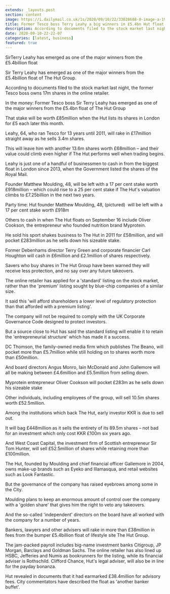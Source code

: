 ```yaml
---
extends: _layouts.post
section: content
image: https://i.dailymail.co.uk/1s/2020/09/10/22/33028688-0-image-a-19_1599772295550.jpg 
title: Former Tesco boss Terry Leahy a big winners in £5.4bn Hut float 
description: According to documents filed to the stock market last night, the former Tesco boss owns 17m shares in the online retailer. That stake will be worth £85m when the Hut lists its shares in London. 
date: 2020-09-10-22-22-07 
categories: [latest, business] 
featured: true 
--- 
```

SirTerry Leahy has emerged as one of the major winners from the £5.4billion float 

Sir Terry Leahy has emerged as one of the major winners from the £5.4billion float of The Hut Group.

According to documents filed to the stock market last night, the former Tesco boss owns 17m shares in the online retailer.

In the money: Former Tesco boss Sir Terry Leahy has emerged as one of the major winners from the £5.4bn float of The Hut Group

That stake will be worth £85million when the Hut lists its shares in London for £5 each later this month.

Leahy, 64, who ran Tesco for 13 years until 2011, will rake in £17million straight away as he sells 3.4m shares.

This will leave him with another 13.6m shares worth £68million – and their value could climb even higher if The Hut performs well when trading begins.

Leahy is just one of a handful of businessmen to cash in from the biggest float in London since 2013, when the Government listed the shares of the Royal Mail.

Founder Matthew Moulding, 48, will be left with a 17 per cent stake worth £918million – which could rise to a 25 per cent stake if The Hut's valuation climbs to £7.25billion in the next two years.

Party time: Hut founder Matthew Moulding, 48, (pictured)  will be left with a 17 per cent stake worth £918m

Others to cash in when The Hut floats on September 16 include Oliver Cookson, the entrepreneur who founded nutrition brand Myprotein.

He sold his sport shakes business to The Hut in 2011 for £58million, and will pocket £283million as he sells down his sizeable stake.

Former Debenhams director Terry Green and corporate financier Carl Houghton will cash in £6million and £2.1million of shares respectively.

Savers who buy shares in The Hut Group have been warned they will receive less protection, and no say over any future takeovers.

The online retailer has applied for a 'standard' listing on the stock market, rather than the 'premium' listing sought by blue-chip companies of a similar size. 

It said this 'will afford shareholders a lower level of regulatory protection than that afforded with a premium listing'. 

The company will not be required to comply with the UK Corporate Governance Code designed to protect investors.

But a source close to Hut has said the standard listing will enable it to retain the 'entrepreneurial structure' which has made it a success.  



DC Thomson, the family-owned media firm which publishes The Beano, will pocket more than £5.7million while still holding on to shares worth more than £50million.

And board directors Angus Monro, Iain McDonald and John Gallemore will all be making between £4.6million and £5.5million from selling down. 

Myprotein entrepreneur Oliver Cookson will pocket £283m as he sells down his sizeable stake

Other individuals, including employees of the group, will sell 10.5m shares worth £52.5million. 

Among the institutions which back The Hut, early investor KKR is due to sell out. 

It will bag £448million as it sells the entirety of its 89.5m shares – not bad for an investment which only cost KKR £100m six years ago.

And West Coast Capital, the investment firm of Scottish entrepreneur Sir Tom Hunter, will sell £52.5million of shares while retaining more than £100million.

The Hut, founded by Moulding and chief financial officer Gallemore in 2004, owns make-up brands such as Eyeko and Illamasqua, and retail websites such as Look Fantastic.

But the governance of the company has raised eyebrows among some in the City. 

Moulding plans to keep an enormous amount of control over the company with a 'golden share' that gives him the right to veto any takeovers.

And the so-called 'independent' directors on the board have all worked with the company for a number of years.

Bankers, lawyers and other advisers will rake in more than £38million in fees from the bumper £5.4billion float of lifestyle site The Hut Group.

The jam-packed payroll includes big-name investment banks Citigroup, JP Morgan, Barclays and Goldman Sachs. The online retailer has also lined up HSBC, Jefferies and Numis as bookrunners for the listing, while its financial adviser is Rothschild. Clifford Chance, Hut's legal adviser, will also be in line for the payday bonanza.

Hut revealed in documents that it had earmarked £38.4million for advisory fees. City commentators have described the float as 'another banker buffet'.  



